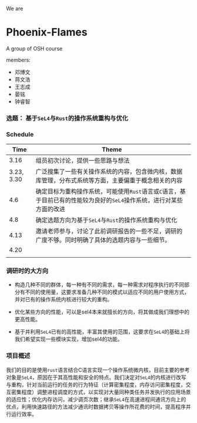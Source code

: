 We are
# Phoenix-Flames
A group of OSH course

members:
* 邓博文
* 蒋文浩
* 王志成
* 晏铭
* 钟睿智

### 选题： 基于`SeL4`与`Rust`的操作系统重构与优化


### Schedule

| Time       | Theme                                                        |
| ---------- | ------------------------------------------------------------ |
| 3.16       | 组员初次讨论，提供一些思路与想法                             |
| 3.23, 3.30 | 广泛搜集了一些有关操作系统的内容，包含微内核，数据库管理，分布式系统等方面，主要偏重于概念相关的内容 |
| 4.6        | 确定目标为重构操作系统，可能使用`Rust`语言或`C`语言，基于目前已有的性能较为良好的`SeL4`操作系统，进行对某些方面的改进 |
| 4.8        | 确定选题方向为基于`SeL4`与`Rust`的操作系统重构与优化         |
| 4.13       | 邀请老师参与，讨论了此前调研报告的一些不足，调研的广度不够。同时明确了具体的选题内容与一些细节。 |
| 4.20       |                                                              |
|            |                                                              |


### 调研时的大方向

+ 构造几种不同的群体，每一种有不同的需求，每一种需求对程序执行的不同部分有不同的使用量，这要求准备几种不同的模式以适应不同的用户使用方式，并对已有的操作系统内核进行较大的重构。

+ 优化某些方向的性能，可以是sel4本来就擅长的方向，将其做成我们理想中的更高性能。

+ 基于并利用`SeL4`已有的高性能，丰富其使用的范围，这要求在`SeL4`的基础上将我们希望实现一些模块实现，增加sel4的功能。

### 项目概述

我们的目的是使用`rust`语言结合C语言实现一个操作系统微内核，目前主要的参考对象是`SeL4`，原因在于其高性能和安全的特点。我们决定对`SeL4`的内核进行改写与重构，针对当前运行的任务的行为特征（计算密集程度，内存访问密集程度，交互密集程度）调整进程调度的方式，以实现对大量同种类任务并发执行的应用场景的适应性；优化内存访问，减少调页次数；继承`SeL4`在高速进程间通讯方向上的优点，利用快速路径的方法减少通讯时数据拷贝等操作所花费的时间，提高程序并行运行效率。
